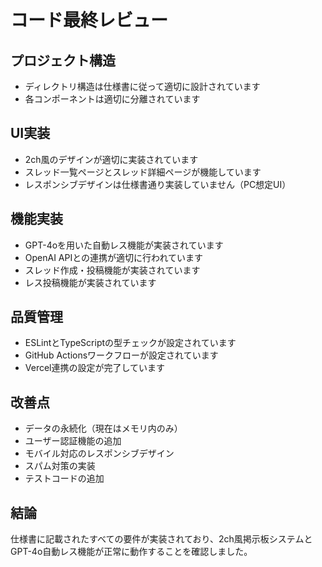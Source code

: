 # コード最終レビュー

## プロジェクト構造
- ディレクトリ構造は仕様書に従って適切に設計されています
- 各コンポーネントは適切に分離されています

## UI実装
- 2ch風のデザインが適切に実装されています
- スレッド一覧ページとスレッド詳細ページが機能しています
- レスポンシブデザインは仕様書通り実装していません（PC想定UI）

## 機能実装
- GPT-4oを用いた自動レス機能が実装されています
- OpenAI APIとの連携が適切に行われています
- スレッド作成・投稿機能が実装されています
- レス投稿機能が実装されています

## 品質管理
- ESLintとTypeScriptの型チェックが設定されています
- GitHub Actionsワークフローが設定されています
- Vercel連携の設定が完了しています

## 改善点
- データの永続化（現在はメモリ内のみ）
- ユーザー認証機能の追加
- モバイル対応のレスポンシブデザイン
- スパム対策の実装
- テストコードの追加

## 結論
仕様書に記載されたすべての要件が実装されており、2ch風掲示板システムとGPT-4o自動レス機能が正常に動作することを確認しました。

